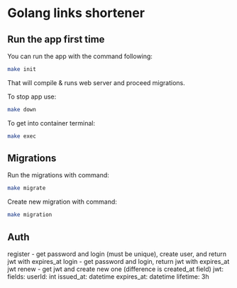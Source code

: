 # Golang links shortener

## Run the app first time

You can run the app with the command following:
```bash
make init
```
That will compile & runs web server and proceed migrations.

To stop app use:
```bash
make down
```
To get into container terminal:
```bash
make exec
```

## Migrations
Run the migrations with command:

```bash
make migrate
```

Create new migration with command:
```bash
make migration
```

## Auth
register - get password and login (must be unique), create user, and return jwt with expires_at
login - get password and login, return jwt with expires_at
jwt renew - get jwt and create new one (difference is created_at field)
jwt:
    fields:
        userId: int
        issued_at: datetime
        expires_at: datetime
    lifetime: 3h